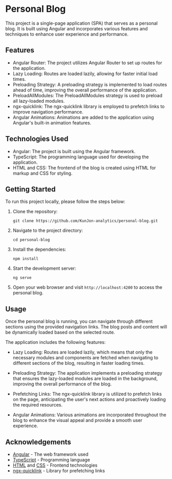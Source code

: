 # Personal Blog

This project is a single-page application (SPA) that serves as a personal blog. It is built using Angular and incorporates various features and techniques to enhance user experience and performance.

## Features

- Angular Router: The project utilizes Angular Router to set up routes for the application.
- Lazy Loading: Routes are loaded lazily, allowing for faster initial load times.
- Preloading Strategy: A preloading strategy is implemented to load routes ahead of time, improving the overall performance of the application.
- PreloadAllModules: The PreloadAllModules strategy is used to preload all lazy-loaded modules.
- ngx-quicklink: The ngx-quicklink library is employed to prefetch links to improve navigation performance.
- Angular Animations: Animations are added to the application using Angular's built-in animation features.

## Technologies Used

- Angular: The project is built using the Angular framework.
- TypeScript: The programming language used for developing the application.
- HTML and CSS: The frontend of the blog is created using HTML for markup and CSS for styling.

## Getting Started

To run this project locally, please follow the steps below:

1. Clone the repository:

   ```
   git clone https://github.com/KunJon-analytics/personal-blog.git
   ```

2. Navigate to the project directory:

   ```
   cd personal-blog
   ```

3. Install the dependencies:

   ```
   npm install
   ```

4. Start the development server:

   ```
   ng serve
   ```

5. Open your web browser and visit `http://localhost:4200` to access the personal blog.

## Usage

Once the personal blog is running, you can navigate through different sections using the provided navigation links. The blog posts and content will be dynamically loaded based on the selected route.

The application includes the following features:

- Lazy Loading: Routes are loaded lazily, which means that only the necessary modules and components are fetched when navigating to different sections of the blog, resulting in faster loading times.

- Preloading Strategy: The application implements a preloading strategy that ensures the lazy-loaded modules are loaded in the background, improving the overall performance of the blog.

- Prefetching Links: The ngx-quicklink library is utilized to prefetch links on the page, anticipating the user's next actions and proactively loading the required resources.

- Angular Animations: Various animations are incorporated throughout the blog to enhance the visual appeal and provide a smooth user experience.

## Acknowledgements

- [Angular](https://angular.io/) - The web framework used
- [TypeScript](https://www.typescriptlang.org/) - Programming language
- [HTML](https://developer.mozilla.org/en-US/docs/Web/HTML) and [CSS](https://developer.mozilla.org/en-US/docs/Web/CSS) - Frontend technologies
- [ngx-quicklink](https://github.com/mgechev/ngx-quicklink) - Library for prefetching links
